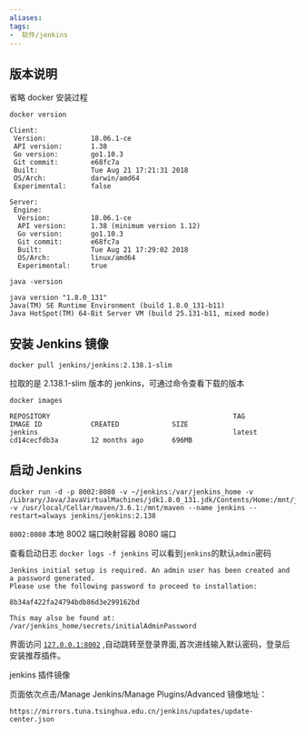 ```yaml
---
aliases: 
tags: 
-  软件/jenkins
---
```


## 版本说明

省略 docker 安装过程

`docker version`

```log
Client:
 Version:           18.06.1-ce
 API version:       1.38
 Go version:        go1.10.3
 Git commit:        e68fc7a
 Built:             Tue Aug 21 17:21:31 2018
 OS/Arch:           darwin/amd64
 Experimental:      false

Server:
 Engine:
  Version:          18.06.1-ce
  API version:      1.38 (minimum version 1.12)
  Go version:       go1.10.3
  Git commit:       e68fc7a
  Built:            Tue Aug 21 17:29:02 2018
  OS/Arch:          linux/amd64
  Experimental:     true
```

`java -version`

```log
java version "1.8.0_131"
Java(TM) SE Runtime Environment (build 1.8.0_131-b11)
Java HotSpot(TM) 64-Bit Server VM (build 25.131-b11, mixed mode)
```

## 安装 Jenkins 镜像

```shell
docker pull jenkins/jenkins:2.138.1-slim
```

拉取的是 2.138.1-slim 版本的 jenkins，可通过命令查看下载的版本

`docker images`

```log
REPOSITORY                                             TAG                 IMAGE ID            CREATED             SIZE
jenkins                                                latest              cd14cecfdb3a        12 months ago       696MB
```

## 启动 Jenkins

```shell
docker run -d -p 8002:8080 -v ~/jenkins:/var/jenkins_home -v /Library/Java/JavaVirtualMachines/jdk1.8.0_131.jdk/Contents/Home:/mnt/java -v /usr/local/Cellar/maven/3.6.1:/mnt/maven --name jenkins --restart=always jenkins/jenkins:2.138
```

`8002:8080` 本地 8002 端口映射容器 8080 端口

查看启动日志
`docker logs -f jenkins`
可以看到`jenkins`的默认`admin`密码

```log
Jenkins initial setup is required. An admin user has been created and a password generated.
Please use the following password to proceed to installation:

8b34af422fa24794bdb86d3e299162bd

This may also be found at: /var/jenkins_home/secrets/initialAdminPassword
```

界面访问 [`127.0.0.1:8002`](http://127.0.0.1:8002) ,自动跳转至登录界面,首次进线输入默认密码，登录后安装推荐插件。

jenkins 插件镜像

页面依次点击/Manage Jenkins/Manage Plugins/Advanced
镜像地址：

```shell
https://mirrors.tuna.tsinghua.edu.cn/jenkins/updates/update-center.json
```


